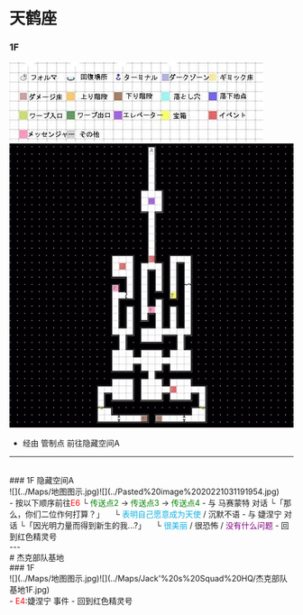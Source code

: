 # 天鹤座 <br>
### 1F<br>
![](../Maps/地图图示.jpg)![](../Maps/Grus/天鹤座1F.jpg)<br>
- 经由 管制点 前往隐藏空间A<br>
--- 
<br>
### 1F 隐藏空间A<br>
![](../Maps/地图图示.jpg)![](../Pasted%20image%2020221031191954.jpg)<br>
- 按以下顺序前往<font color = "red">E6</font> 
  └ <font color = "green">传送点2</font> -> <font color = "green">传送点3</font> -> <font color = "green">传送点4</font> 
- 与 马赛蒙特 对话
  └「那么，你们二位作何打算？」
  &emsp;└ <font color = "seablue">表明自己愿意成为天使</font> / 沉默不语
- 与 婕涅宁 对话  
  └「因光明力量而得到新生的我...?」
  &emsp;└ <font color = "seablue">很美丽</font> / 很恐怖 / <font color = "purple">没有什么问题</font>
- 回到红色精灵号<br>
--- 
<br>
# 杰克部队基地<br>
### 1F<br>
![](../Maps/地图图示.jpg)![](../Maps/Jack'%20s%20Squad%20HQ/杰克部队基地1F.jpg)<br>
- <font color = "red">E4</font>:婕涅宁 事件
- 回到红色精灵号